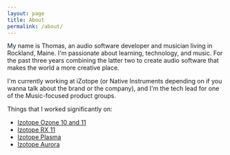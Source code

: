 ```yaml
---
layout: page
title: About
permalink: /about/
---
```


My name is Thomas, an audio software developer and musician living in Rockland, Maine. I'm passionate about learning, technology, and music. For the past three years combining the latter two to create audio software that makes the world a more creative place. 

I'm currently working at iZotope (or Native Instruments depending on if you wanna talk about the brand or the company), and I'm the tech lead for one of the Music-focused product groups.

Things that I worked significantly on:
- [Izotope Ozone 10 and 11](https://www.izotope.com/en/products/ozone.html)
- [Izotope RX 11](https://www.izotope.com/en/products/rx.html)
- [Izotope Plasma](https://www.izotope.com/en/products/plasma.html)
- [Izotope Aurora](https://www.izotope.com/en/products/aurora.html)
